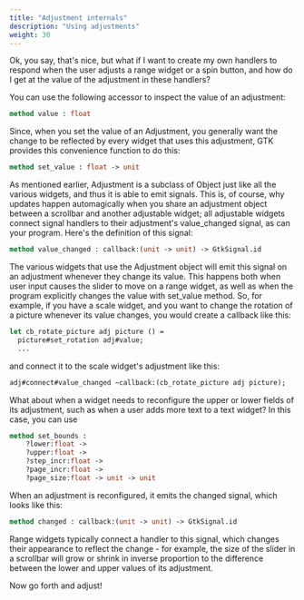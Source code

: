 ```yaml
---
title: "Adjustment internals"
description: "Using adjustments"
weight: 30
---
```


Ok, you say, that's nice, but what if I want to create my own handlers to respond when the user adjusts a range widget or a spin button, and how do I get at the value of the adjustment in these handlers?

You can use the following accessor to inspect the value of an adjustment:

``` ocaml
method value : float
```

Since, when you set the value of an Adjustment, you generally want the change to be reflected by every widget that uses this adjustment, GTK provides this convenience function to do this:

``` ocaml
method set_value : float -> unit
```

As mentioned earlier, Adjustment is a subclass of Object just like all the various widgets, and thus it is able to emit signals. This is, of course, why updates happen automagically when you share an adjustment object between a scrollbar and another adjustable widget; all adjustable widgets connect signal handlers to their adjustment's value_changed signal, as can your program. Here's the definition of this signal:

``` ocaml
method value_changed : callback:(unit -> unit) -> GtkSignal.id
```
The various widgets that use the Adjustment object will emit this signal on an adjustment whenever they change its value. This happens both when user input causes the slider to move on a range widget, as well as when the program explicitly changes the value with set_value method. So, for example, if you have a scale widget, and you want to change the rotation of a picture whenever its value changes, you would create a callback like this:

``` ocaml
let cb_rotate_picture adj picture () =
  picture#set_rotation adj#value;
  ...
```
and connect it to the scale widget's adjustment like this:

``` ocaml
adj#connect#value_changed ~callback:(cb_rotate_picture adj picture);
```
What about when a widget needs to reconfigure the upper or lower fields of its adjustment, such as when a user adds more text to a text widget? In this case, you can use

``` ocaml
method set_bounds :
	?lower:float ->
	?upper:float ->
	?step_incr:float ->
	?page_incr:float ->
	?page_size:float -> unit -> unit
```
When an adjustment is reconfigured, it emits the changed signal, which looks like this:

``` ocaml
method changed : callback:(unit -> unit) -> GtkSignal.id
```
Range widgets typically connect a handler to this signal, which changes their appearance to reflect the change - for example, the size of the slider in a scrollbar will grow or shrink in inverse proportion to the difference between the lower and upper values of its adjustment.

Now go forth and adjust!
